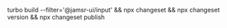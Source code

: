 turbo build --filter='@jamsr-ui/input' && npx changeset && npx changeset version && npx changeset publish